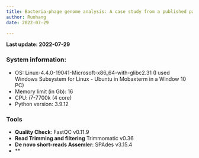 ```yaml
---
title: Bacteria-phage genome analysis: A case study from a published paper
author: Runhang
date: 2022-07-29 

---
```


**Last update: 2022-07-29**

### System information:

- OS: Linux-4.4.0-19041-Microsoft-x86_64-with-glibc2.31 (I used Windows Subsystem for Linux - Ubuntu in Mobaxterm in a Window 10 PC)
- Memory limit (in Gb): 16
- CPU: i7-7700k (4 core)
- Python version: 3.9.12



### Tools 
- **Quality Check**: FastQC v0.11.9
- **Read Trimming and filtering** Trimmomatic v0.36
- **De novo short-reads Assemler**: SPAdes v3.15.4
- **
 
